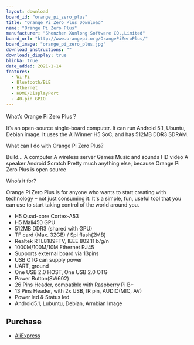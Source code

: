 ```yaml
---
layout: download
board_id: "orange_pi_zero_plus"
title: "Orange Pi Zero Plus Download"
name: "Orange Pi Zero Plus"
manufacturer: "Shenzhen Xunlong Software CO.,Limited"
board_url: "http://www.orangepi.org/OrangePiZeroPlus/"
board_image: "orange_pi_zero_plus.jpg"
download_instructions: ""
downloads_display: true
blinka: true
date_added: 2021-1-14
features:
  - Wi-Fi
  - Bluetooth/BLE
  - Ethernet
  - HDMI/DisplayPort
  - 40-pin GPIO
---
```


What’s Orange Pi Zero Plus？

It’s an open-source single-board computer. It can run Android 5.1, Ubuntu, Debian image. It uses the AllWinner H5 SoC, and has 512MB DDR3 SDRAM.

What can I do with Orange Pi Zero Plus?

Build…
A computer
A wireless server
Games
Music and sounds
HD video
A speaker
Android
Scratch
Pretty much anything else, because Orange Pi Zero Plus is open source

Who’s it for?

Orange Pi Zero Plus is for anyone who wants to start creating with technology – not just consuming it. It's a simple, fun, useful tool that you can use to start taking control of the world around you.


- H5 Quad-core Cortex-A53 
- H5 Mali450 GPU
- 512MB DDR3 (shared with GPU)
- TF card (Max. 32GB) / Spi flash(2MB)
- Realtek RTL8189FTV, IEEE 802.11 b/g/n
- 1000M/100M/10M Ethernet RJ45
- Supports external board via 13pins
- USB OTG can supply power
- UART, ground
- One USB 2.0 HOST, One USB 2.0 OTG
- Power Button(SW602)
- 26 Pins Header, compatible with Raspberry Pi B+
- 13 Pins Header, with 2x USB, IR pin, AUDIO(MIC, AV)
- Power led & Status led
- Android5.1, Lubuntu, Debian, Armbian Image

## Purchase
* [AliExpress](https://www.aliexpress.com/item/32828347476.html)
